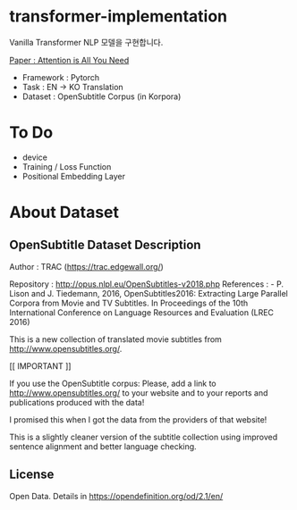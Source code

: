 # transformer-implementation
Vanilla Transformer NLP 모델을 구현합니다.

[Paper : Attention is All You Need](https://arxiv.org/abs/1706.03762)

- Framework : Pytorch
- Task : EN -> KO Translation
- Dataset : OpenSubtitle Corpus (in Korpora)
    


# To Do
- device 
- Training / Loss Function
- Positional Embedding Layer

# About Dataset

## OpenSubtitle Dataset Description
Author : TRAC (https://trac.edgewall.org/)

Repository : http://opus.nlpl.eu/OpenSubtitles-v2018.php
References :
    - P. Lison and J. Tiedemann, 2016, OpenSubtitles2016: Extracting Large Parallel Corpora
        from Movie and TV Subtitles. In Proceedings of the 10th International Conference on
        Language Resources and Evaluation (LREC 2016)

This is a new collection of translated movie subtitles from http://www.opensubtitles.org/.

[[ IMPORTANT ]]


If you use the OpenSubtitle corpus: Please, add a link to http://www.opensubtitles.org/
to your website and to your reports and publications produced with the data!

I promised this when I got the data from the providers of that website!

This is a slightly cleaner version of the subtitle collection using improved sentence alignment
and better language checking.


## License
Open Data. Details in https://opendefinition.org/od/2.1/en/